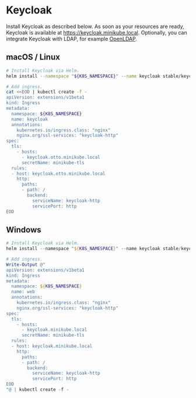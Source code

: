# Keycloak

Install Keycloak as described below.
As soon as your resources are ready, Keycloak is available at
<https://keycloak.minikube.local>.
Optionally, you can integrate Keycloak with LDAP, for example
[OpenLDAP](openldap.md).

## macOS / Linux

```zsh
# Install Keycloak via Helm.
helm install --namespace "${K8S_NAMESPACE}" --name keycloak stable/keycloak

# Add ingress.
cat <<EOD | kubectl create -f -
apiVersion: extensions/v1beta1
kind: Ingress
metadata:
  namespace: ${K8S_NAMESPACE}
  name: keycloak
  annotations:
    kubernetes.io/ingress.class: "nginx"
    nginx.org/ssl-services: "keycloak-http"
spec:
  tls:
    - hosts:
      - keycloak.otto.minikube.local
      secretName: minikube-tls
  rules:
  - host: keycloak.otto.minikube.local
    http:
      paths:
      - path: /
        backend:
          serviceName: keycloak-http
          servicePort: http
EOD
```

## Windows

```powershell
# Install Keycloak via Helm.
helm install --namespace "${K8S_NAMESPACE}" --name keycloak stable/keycloak

# Add ingress.
Write-Output @"
apiVersion: extensions/v1beta1
kind: Ingress
metadata:
  namespace: ${K8S_NAMESPACE}
  name: web
  annotations:
    kubernetes.io/ingress.class: "nginx"
    nginx.org/ssl-services: "keycloak-http"
spec:
  tls:
    - hosts:
      - keycloak.minikube.local
      secretName: minikube-tls
  rules:
  - host: keycloak.minikube.local
    http:
      paths:
      - path: /
        backend:
          serviceName: keycloak-http
          servicePort: http
EOD
"@ | kubectl create -f -
```
